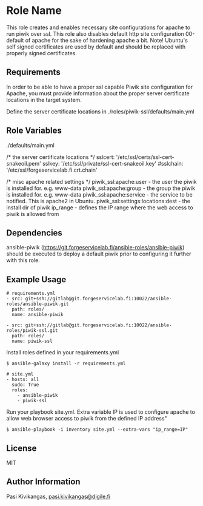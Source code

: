 Role Name
=========

This role creates and enables necessary site configurations for apache to run piwik over ssl. This role also disables default http site configuration 00-default of apache for the sake of hardening apache a bit. Note! Ubuntu's self signed certificates are used by default and should be replaced with properly signed certificates.

Requirements
------------

In order to be able to have a proper ssl capable Piwik site configuration for Apache, you must provide information about the proper server certificate locations in the target system.

Define the server certificate locations in ./roles/piwik-ssl/defaults/main.yml

Role Variables
--------------

./defaults/main.yml

/* the server certificate locations */
sslcert: '/etc/ssl/certs/ssl-cert-snakeoil.pem'
sslkey: '/etc/ssl/private/ssl-cert-snakeoil.key'
#sslchain: '/etc/ssl/forgeservicelab.fi.crt.chain'

/* misc apache related settings */
piwik_ssl:apache:user - the user the piwik is installed for. e.g. www-data
piwik_ssl:apache:group - the group the piwik is installed for. e.g. www-data
piwik_ssl:apache:service - the service to be notified. This is apache2 in Ubuntu.
piwik_ssl:settings:locations:dest - the install dir of piwik
ip_range - defines the IP range where the web access to piwik is allowed from

Dependencies
------------

ansible-piwik (https://git.forgeservicelab.fi/ansible-roles/ansible-piwik) should be executed to deploy a default piwik prior to configuring it further with this role.

Example Usage
----------------

````
# requirements.yml
- src: git+ssh://gitlab@git.forgeservicelab.fi:10022/ansible-roles/ansible-piwik.git
  path: roles/
  name: ansible-piwik

- src: git+ssh://gitlab@git.forgeservicelab.fi:10022/ansible-roles/piwik-ssl.git
  path: roles/
  name: piwik-ssl
````

Install roles defined in your requirements.yml

````
$ ansible-galaxy install -r requirements.yml
````

````
# site.yml
- hosts: all
  sudo: True
  roles:
    - ansible-piwik
    - piwik-ssl
````
Run your playbook site.yml. Extra variable IP is used to configure apache to allow web browser access to piwik from the defined IP address"

````
$ ansible-playbook -i inventory site.yml --extra-vars "ip_range=IP"
````

License
-------

MIT

Author Information
------------------

Pasi Kivikangas, pasi.kivikangas@digile.fi
